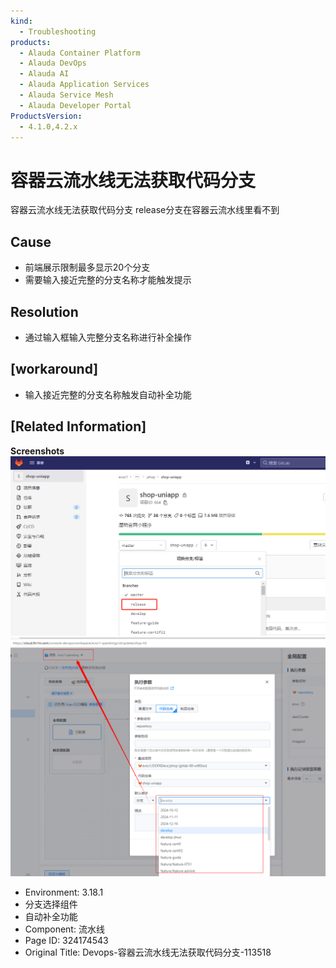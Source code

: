 ```yaml
---
kind:
  - Troubleshooting
products:
  - Alauda Container Platform
  - Alauda DevOps
  - Alauda AI
  - Alauda Application Services
  - Alauda Service Mesh
  - Alauda Developer Portal
ProductsVersion:
  - 4.1.0,4.2.x
---
```

<!-- A type of document that involves encountering a fault, diagnosing it, performing root cause analysis, and providing solutions. -->

# 容器云流水线无法获取代码分支

容器云流水线无法获取代码分支 release分支在容器云流水线里看不到

## Cause
- 前端展示限制最多显示20个分支
- 需要输入接近完整的分支名称才能触发提示

## Resolution
- 通过输入框输入完整分支名称进行补全操作

## [workaround]
- 输入接近完整的分支名称触发自动补全功能

## [Related Information]
**Screenshots**
![](assets/devops-rong-qi-yun-liu-shui-xian-wu-fa-huo-qu-dai-ma-fen-zhi-113518/1753232345_99781_bf08f7_2.png)![](assets/devops-rong-qi-yun-liu-shui-xian-wu-fa-huo-qu-dai-ma-fen-zhi-113518/1753232345_99781_1ec026_1.png)
- Environment: 3.18.1
- 分支选择组件
- 自动补全功能
- Component: 流水线
- Page ID: 324174543
- Original Title: Devops-容器云流水线无法获取代码分支-113518
